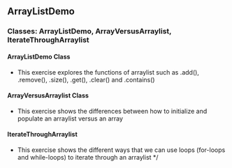 ## ArrayListDemo
### Classes: ArrayListDemo, ArrayVersusArraylist, IterateThroughArraylist<br/>

#### ArrayListDemo Class
* This exercise explores the functions of arraylist such as .add(), .remove(), .size(), .get(), .clear() and .contains()

#### ArrayVersusArraylist Class
* This exercise shows the differences between how to initialize and populate an arraylist versus an array
#### IterateThroughArraylist
*  This exercise shows the different ways that we can use loops (for-loops and while-loops) to iterate through an arraylist */

